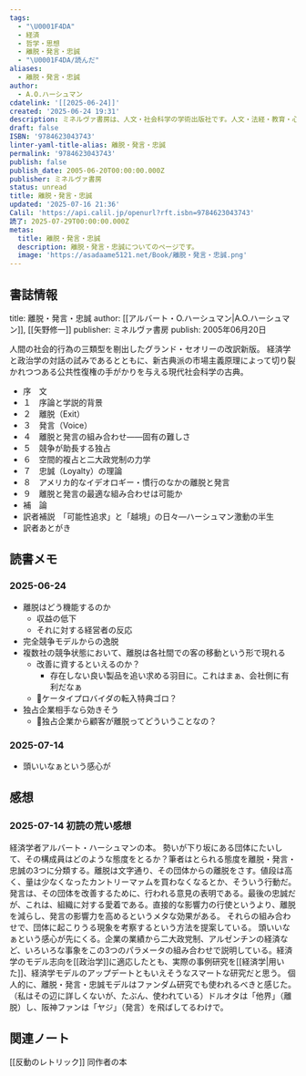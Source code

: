 ```yaml
---
tags:
  - "\U0001F4DA"
  - 経済
  - 哲学・思想
  - 離脱・発言・忠誠
  - "\U0001F4DA/読んだ"
aliases:
  - 離脱・発言・忠誠
author:
  - A.O.ハーシュマン
cdatelink: '[[2025-06-24]]'
created: '2025-06-24 19:31'
description: ミネルヴァ書房は、人文・社会科学の学術出版社です。人文・法経・教育・心理・福祉の書籍を中心に刊行しています。
draft: false
ISBN: '9784623043743'
linter-yaml-title-alias: 離脱・発言・忠誠
permalink: '9784623043743'
publish: false
publish_date: 2005-06-20T00:00:00.000Z
publisher: ミネルヴァ書房
status: unread
title: 離脱・発言・忠誠
updated: '2025-07-16 21:36'
Calil: 'https://api.calil.jp/openurl?rft.isbn=9784623043743'
読了: 2025-07-29T00:00:00.000Z
metas:
  title: 離脱・発言・忠誠
  description: 離脱・発言・忠誠についてのページです。
  image: 'https://asadaame5121.net/Book/離脱・発言・忠誠.png'
---
```

## 書誌情報
title: 離脱・発言・忠誠
author: [[アルバート・O.ハーシュマン|A.O.ハーシュマン]], [[矢野修一]]
publisher: ミネルヴァ書房
publish: 2005年06月20日

人間の社会的行為の三類型を剔出したグランド・セオリーの改訳新版。 経済学と政治学の対話の試みであるとともに、新古典派の市場主義原理によって切り裂かれつつある公共性復権の手がかりを与える現代社会科学の古典。
- 序　文
- １　序論と学説的背景
- ２　離脱（Exit）
- ３　発言（Voice）
- ４　離脱と発言の組み合わせ――固有の難しさ
- ５　競争が助長する独占
- ６　空間的複占と二大政党制の力学
- ７　忠誠（Loyalty）の理論
- ８　アメリカ的なイデオロギー・慣行のなかの離脱と発言
- ９　離脱と発言の最適な組み合わせは可能か
- 補　論
- 訳者補説　「可能性追求」と「越境」の日々―ハーシュマン激動の半生
- 訳者あとがき

## 読書メモ
### 2025-06-24
- 離脱はどう機能するのか
	- 収益の低下
	- それに対する経営者の反応
- 完全競争モデルからの逸脱
- 複数社の競争状態において、離脱は各社間での客の移動という形で現れる
	- 改善に資するといえるのか？
		- 存在しない良い製品を追い求める羽目に。これはまぁ、会社側に有利だなぁ
	- 💭ケータイプロバイダの転入特典ゴロ？
- 独占企業相手なら効きそう
	- 💭独占企業から顧客が離脱ってどういうことなの？
### 2025-07-14
- 頭いいなぁという感心が
## 感想
### 2025-07-14 初読の荒い感想
経済学者アルバート・ハーシュマンの本。
勢いが下り坂にある団体にたいして、その構成員はどのような態度をとるか？筆者はとられる態度を離脱・発言・忠誠の3つに分類する。離脱は文字通り、その団体からの離脱をさす。値段は高く、量は少なくなったカントリーマァムを買わなくなるとか、そういう行動だ。発言は、その団体を改善するために、行われる意見の表明である。最後の忠誠だが、これは、組織に対する愛着である。直接的な影響力の行使というより、離脱を減らし、発言の影響力を高めるというメタな効果がある。
それらの組み合わせで、団体に起こりうる現象を考察するという方法を提案している。
頭いいなぁという感心が先にくる。企業の業績から二大政党制、アルゼンチンの経済など、いろいろな事象をこの3つのパラメータの組み合わせで説明している。経済学のモデル志向を[[政治学]]に適応したとも、実際の事例研究を[[経済学|用いた]]、経済学モデルのアップデートともいえそうなスマートな研究だと思う。
個人的に、離脱・発言・忠誠モデルはファンダム研究でも使われるべきと感じた。（私はその辺に詳しくないが、たぶん、使われている）ドルオタは「他界」（離脱）し、阪神ファンは「ヤジ」（発言）を飛ばしてるわけで。
## 関連ノート
[[反動のレトリック]] 同作者の本
